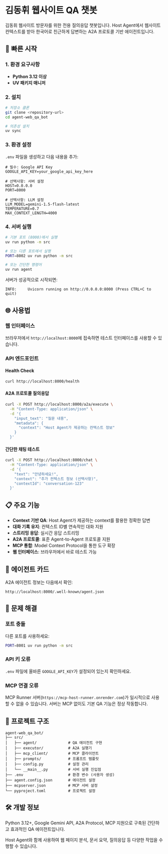 # 김동휘 웹사이트 QA 챗봇

김동휘 웹사이트 방문자를 위한 전용 질의응답 챗봇입니다. Host Agent에서 웹사이트 컨텍스트를 받아 한국어로 친근하게 답변하는 A2A 프로토콜 기반 에이전트입니다.

## 🚀 빠른 시작

### 1. 환경 요구사항

- **Python 3.12 이상**
- **UV 패키지 매니저**

### 2. 설치

```bash
# 저장소 클론
git clone <repository-url>
cd agent-web_qa_bot

# 의존성 설치
uv sync
```

### 3. 환경 설정

`.env` 파일을 생성하고 다음 내용을 추가:

```env
# 필수: Google API Key
GOOGLE_API_KEY=your_google_api_key_here

# 선택사항: 서버 설정
HOST=0.0.0.0
PORT=8000

# 선택사항: LLM 설정
LLM_MODEL=gemini-1.5-flash-latest
TEMPERATURE=0.7
MAX_CONTEXT_LENGTH=4000
```

### 4. 서버 실행

```bash
# 기본 포트 (8000)에서 실행
uv run python -m src

# 또는 다른 포트에서 실행
PORT=8002 uv run python -m src

# 또는 간단한 명령어
uv run agent
```

서버가 성공적으로 시작되면:
```
INFO:     Uvicorn running on http://0.0.0.0:8000 (Press CTRL+C to quit)
```

## 🌐 사용법

### 웹 인터페이스

브라우저에서 `http://localhost:8000`에 접속하면 테스트 인터페이스를 사용할 수 있습니다.

### API 엔드포인트

#### Health Check
```bash
curl http://localhost:8000/health
```

#### A2A 프로토콜 질의응답
```bash
curl -X POST http://localhost:8000/a2a/execute \
  -H "Content-Type: application/json" \
  -d '{
    "input_text": "질문 내용",
    "metadata": {
      "context": "Host Agent가 제공하는 컨텍스트 정보"
    }
  }'
```

#### 간단한 채팅 테스트
```bash
curl -X POST http://localhost:8000/chat \
  -H "Content-Type: application/json" \
  -d '{
    "text": "안녕하세요!",
    "context": "추가 컨텍스트 정보 (선택사항)",
    "contextId": "conversation-123"
  }'
```

## 📋 주요 기능

- **Context 기반 QA**: Host Agent가 제공하는 context를 활용한 정확한 답변
- **대화 기록 유지**: 컨텍스트 ID별 연속적인 대화 지원
- **스트리밍 응답**: 실시간 응답 스트리밍
- **A2A 프로토콜**: 표준 Agent-to-Agent 프로토콜 지원
- **MCP 통합**: Model Context Protocol을 통한 도구 확장
- **웹 인터페이스**: 브라우저에서 바로 테스트 가능

## 🔧 에이전트 카드

A2A 에이전트 정보는 다음에서 확인:
```
http://localhost:8000/.well-known/agent.json
```

## 🔧 문제 해결

### 포트 충돌
다른 포트를 사용하세요:
```bash
PORT=8001 uv run python -m src
```

### API 키 오류
`.env` 파일에 올바른 `GOOGLE_API_KEY`가 설정되어 있는지 확인하세요.

### MCP 연결 오류
MCP Runner 서버(`https://mcp-host-runner.onrender.com`)가 일시적으로 사용할 수 없을 수 있습니다. 서버는 MCP 없이도 기본 QA 기능은 정상 작동합니다.

## 📁 프로젝트 구조

```
agent-web_qa_bot/
├── src/
│   ├── agent/              # QA 에이전트 구현
│   ├── executor/           # A2A 실행기
│   ├── mcp_client/         # MCP 클라이언트
│   ├── prompts/            # 프롬프트 템플릿
│   ├── config.py           # 설정 관리
│   └── __main__.py         # 서버 실행 진입점
├── .env                    # 환경 변수 (사용자 생성)
├── agent.config.json       # 에이전트 설정
├── mcpserver.json          # MCP 서버 설정
└── pyproject.toml          # 프로젝트 설정
```

## 🛠 개발 정보

Python 3.12+, Google Gemini API, A2A Protocol, MCP 지원으로 구축된 간단하고 효과적인 QA 에이전트입니다.

Host Agent와 함께 사용하여 웹 페이지 분석, 문서 요약, 질의응답 등 다양한 작업을 수행할 수 있습니다.
